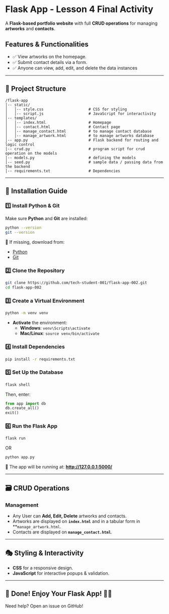 # Flask App - Lesson 4 Final Activity  

A **Flask-based portfolio website** with full **CRUD operations** for managing **artworks** and **contacts**.

## Features & Functionalities  
- ✅ View artworks on the homepage.  
- ✅ Submit contact details via a form.  
- ✅ Anyone can view, add, edit, and delete the data instances
---

## 📂 Project Structure  
```
/flask-app
│-- static/
│   │-- style.css                    # CSS for styling
│   │-- script.js                    # JavaScript for interactivity
│-- templates/
│   │-- index.html                   # Homepage
│   │-- contact.html                 # Contact page
│   │-- manage_contact.html          # to manage contact database
│   │-- manage_artwork.html          # to manage artworks database
│-- app.py                           # Flask backend for routing and logic control
│-- crud.py                          # program script for crud operation on the models
│-- models.py                        # defining the models
│-- seed.py                          # sample data / passing data from the backend
│-- requirements.txt                 # Dependencies
```

---

## 🚀 Installation Guide  

### 1️⃣ Install Python & Git  
Make sure **Python** and **Git** are installed:  
```bash
python --version
git --version
```
🔹 If missing, download from:  
- [Python](https://www.python.org/downloads/)  
- [Git](https://git-scm.com/downloads)  

### 2️⃣ Clone the Repository  
```bash
git clone https://github.com/tech-student-001/flask-app-002.git
cd flask-app-002
```

### 3️⃣ Create a Virtual Environment  
```bash
python -m venv venv
```
- **Activate** the environment:  
  - **Windows**: `venv\Scripts\activate`
  - **Mac/Linux**: `source venv/bin/activate`

### 4️⃣ Install Dependencies  
```bash
pip install -r requirements.txt
```

### 5️⃣ Set Up the Database  
```bash
flask shell
```
Then, enter:  
```python
from app import db
db.create_all()
exit()
```

### 6️⃣ Run the Flask App  
```bash
flask run
```
OR
```bash
python app.py
```
📌 The app will be running at: **http://127.0.0.1:5000/**  

---

## 🗃 CRUD Operations  

### Management  
- Any User can **Add, Edit, Delete** artworks and contacts.  
- Artworks are displayed on **`index.html`** and in a tabular form in **`manage_artwork.html`. 
- Contacts are displayed on **`manage_contact.html`**.

---

## 🎭 Styling & Interactivity  
- **CSS** for a responsive design.  
- **JavaScript** for interactive popups & validation.  

---

## 🎉 Done! Enjoy Your Flask App! 🚀🌟  
Need help? Open an issue on GitHub!

